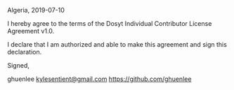 Algeria, 2019-07-10

I hereby agree to the terms of the Dosyt Individual Contributor License
Agreement v1.0.

I declare that I am authorized and able to make this agreement and sign this
declaration.

Signed,

ghuenlee kylesentient@gmail.com https://github.com/ghuenlee
